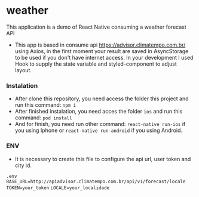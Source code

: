 # weather
This application is a demo of React Native consuming a weather forecast API


* This app is based in consume api https://advisor.climatempo.com.br/ using Axios, in the first moment your result are saved in AsyncStorage to be used if you don't have internet access. In your development I used Hook to supply the state variable and styled-component to adjust layout.

### Instalation

* After clone this repository, you need access the folder this project and run this command: `npm i`
* After finished instalation, you need acces the folder `ios` and run this command: `pod install`
* And for finish, you need run other command: `react-native run-ios` if you using Iphone or `react-native run-android` if you using Android.


### ENV

* It is necessary to create this file to configure the api url, user token and city id.

`.env`
`BASE_URL=http://apiadvisor.climatempo.com.br/api/v1/forecast/locale`
`TOKEN=your_token`
`LOCALE=your_localidade`